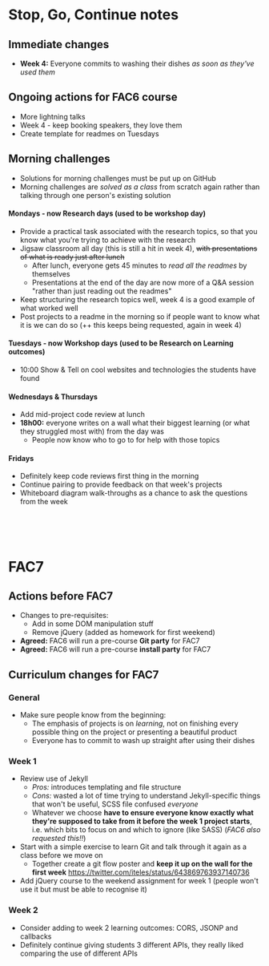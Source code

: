 # Stop, Go, Continue notes

## Immediate changes
+ **Week 4:** Everyone commits to washing their dishes _as soon as they've used them_

## Ongoing actions for FAC6 course
+ More lightning talks
+ Week 4 - keep booking speakers, they love them
+ Create template for readmes on Tuesdays

## Morning challenges
+ Solutions for morning challenges must be put up on GitHub
+ Morning challenges are _solved as a class_ from scratch again rather than talking through one person's existing solution

#### Mondays - now Research days (used to be workshop day)
+ Provide a practical task associated with the research topics, so that you know what you're trying to achieve with the research
+ Jigsaw classroom all day (this is still a hit in week 4), ~~with presentations of what is ready just after lunch~~
  + After lunch, everyone gets 45 minutes to _read all the readmes_ by themselves
  + Presentations at the end of the day are now more of a Q&A session "rather than just reading out the readmes"
+ Keep structuring the research topics well, week 4 is a good example of what worked well
+ Post projects to a readme in the morning so if people want to know what it is we can do so
(++ this keeps being requested, again in week 4)


#### Tuesdays - now Workshop days (used to be Research on Learning outcomes)
+ 10:00 Show & Tell on cool websites and technologies the students have found

#### Wednesdays & Thursdays
+ Add mid-project code review at lunch
+ **18h00:** everyone writes on a wall what their biggest learning (or what they struggled most with) from the day was
  + People now know who to go to for help with those topics

#### Fridays
+ Definitely keep code reviews first thing in the morning
+ Continue pairing to provide feedback on that week's projects
+ Whiteboard diagram walk-throughs as a chance to ask the questions from the week

<br/>
<br/>
<br/>

# FAC7

## Actions before FAC7
+ Changes to pre-requisites:
  + Add in some DOM manipulation stuff
  + Remove jQuery (added as homework for first weekend)
+ **Agreed:** FAC6 will run a pre-course **Git party** for FAC7
+ **Agreed:** FAC6 will run a pre-course **install party** for FAC7

## Curriculum changes for FAC7

### General
+ Make sure people know from the beginning:
  + The emphasis of projects is on _learning_, not on finishing every possible thing on the project or presenting a beautiful product
  + Everyone has to commit to wash up straight after using their dishes

### Week 1
+ Review use of Jekyll
  + _Pros:_ introduces templating and file structure
  + _Cons:_ wasted a lot of time trying to understand Jekyll-specific things that won't be useful, SCSS file confused _everyone_
  + Whatever we choose **have to ensure everyone know exactly what they're supposed to take from it before the week 1 project starts**, i.e. which bits to focus on and which to ignore (like SASS) (_FAC6 also requested this!!_)
+ Start with a simple exercise to learn Git and talk through it again as a class before we move on
  + Together create a git flow poster and **keep it up on the wall for the first week** 
  https://twitter.com/iteles/status/643869763937140736
+ Add jQuery course to the weekend assignment for week 1 (people won't use it but must be able to recognise it)

### Week 2
+ Consider adding to week 2 learning outcomes: CORS, JSONP and callbacks
+ Definitely continue giving students 3 different APIs, they really liked comparing the use of different APIs
